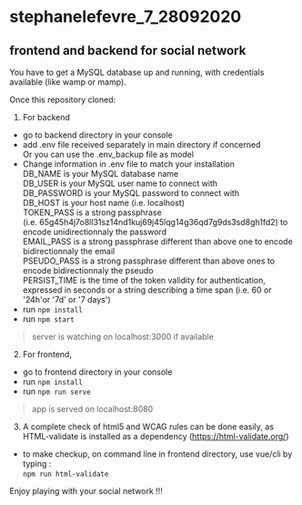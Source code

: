 ﻿# stephanelefevre_7_28092020  

## frontend and backend for social network  

You have to get a MySQL database up and running, with credentials available (like wamp or mamp).

Once this repository cloned:  

1. For backend  
- go to backend directory in your console
- add .env file received separately in main directory if concerned  
Or you can use the .env_backup file as model  
- Change information in .env file to match your installation  
DB_NAME is your MySQL database name  
DB_USER is your MySQL user name to connect with  
DB_PASSWORD is your MySQL password to connect with  
DB_HOST is your host name (i.e. localhost)  
TOKEN_PASS is a strong passphrase  
(i.e. 65g45h4j7o8ll31sz14nd1kuj69j45lqg14g36qd7g9ds3sd8gh1fd2) to encode unidirectionnaly the password  
EMAIL_PASS is a strong passphrase different than above one to encode bidirectionnaly the email  
PSEUDO_PASS is a strong passphrase different than above ones to encode bidirectionnaly the pseudo  
PERSIST_TIME is the time of the token validity for authentication, expressed in seconds or a string describing a time span (i.e. 60 or '24h'or '7d' or '7 days')  
- run `npm install`
- run `npm start`  
> server is watching on localhost:3000 if available

2. For frontend,  
- go to frontend directory in your console
- run `npm install`
- run `npm run serve`  
> app is served on localhost:8080  

3. A complete check of html5 and WCAG rules can be done easily, as HTML-validate is installed as a dependency (https://html-validate.org/)
- to make checkup, on command line in frontend directory, use vue/cli by typing :  
`npm run html-validate`

Enjoy playing with your social network !!!
